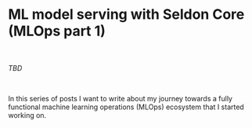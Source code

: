 # ML model serving with Seldon Core (MLOps part 1)

&nbsp;

*TBD*

&nbsp;

In this series of posts I want to write about my journey towards a fully functional machine learning operations (MLOps) ecosystem that I started working on.